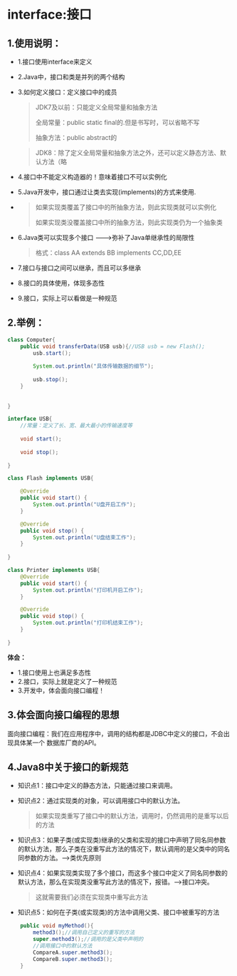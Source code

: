 # interface:接口

## 1.使用说明：
 * 1.接口使用interface来定义
 * 2.Java中，接口和类是并列的两个结构
 * 3.如何定义接口：定义接口中的成员
 		
    >JDK7及以前：只能定义全局常量和抽象方法
    >
    >全局常量：public static final的.但是书写时，可以省略不写
    >
    >抽象方法：public abstract的

    >JDK8：除了定义全局常量和抽象方法之外，还可以定义静态方法、默认方法（略

 * 4.接口中不能定义构造器的！意味着接口不可以实例化


 * 5.Java开发中，接口通过让类去实现(implements)的方式来使用.
 * 
    >如果实现类覆盖了接口中的所抽象方法，则此实现类就可以实例化
    >
    >如果实现类没覆盖接口中所的抽象方法，则此实现类仍为一个抽象类

 * 6.Java类可以实现多个接口   --->弥补了Java单继承性的局限性
    >格式：class AA extends BB implements CC,DD,EE

 * 7.接口与接口之间可以继承，而且可以多继承
 * 8.接口的具体使用，体现多态性
 * 9.接口，实际上可以看做是一种规范

## 2.举例：
```java
class Computer{
	public void transferData(USB usb){//USB usb = new Flash();
		usb.start();
		
		System.out.println("具体传输数据的细节");
		
		usb.stop();
	}
	
	
}

interface USB{
	//常量：定义了长、宽、最大最小的传输速度等
	
	void start();
	
	void stop();
	
}

class Flash implements USB{

	@Override
	public void start() {
		System.out.println("U盘开启工作");
	}

	@Override
	public void stop() {
		System.out.println("U盘结束工作");
	}
	
}

class Printer implements USB{
	@Override
	public void start() {
		System.out.println("打印机开启工作");
	}

	@Override
	public void stop() {
		System.out.println("打印机结束工作");
	}
	
}
```

**体会：**
 * 1.接口使用上也满足多态性
 * 2.接口，实际上就是定义了一种规范
 * 3.开发中，体会面向接口编程！	
## 3.体会面向接口编程的思想

面向接口编程：我们在应用程序中，调用的结构都是JDBC中定义的接口，不会出现具体某一个
数据库厂商的API。
## 4.Java8中关于接口的新规范

* 知识点1：接口中定义的静态方法，只能通过接口来调用。

* 知识点2：通过实现类的对象，可以调用接口中的默认方法。
  >如果实现类重写了接口中的默认方法，调用时，仍然调用的是重写以后的方法

* 知识点3：如果子类(或实现类)继承的父类和实现的接口中声明了同名同参数的默认方法，那么子类在没重写此方法的情况下，默认调用的是父类中的同名同参数的方法。-->类优先原则
* 知识点4：如果实现类实现了多个接口，而这多个接口中定义了同名同参数的默认方法，那么在实现类没重写此方法的情况下，报错。-->接口冲突。

    >这就需要我们必须在实现类中重写此方法
* 知识点5：如何在子类(或实现类)的方法中调用父类、接口中被重写的方法

```java
	public void myMethod(){
		method3();//调用自己定义的重写的方法
		super.method3();//调用的是父类中声明的
		//调用接口中的默认方法
		CompareA.super.method3();
		CompareB.super.method3();
	}
```

